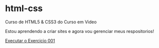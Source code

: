 # html-css
 Curso de HTML5 & CSS3 do Curso em Video

 Estou aprendendo a criar sites e agora vou gerenciar meus respositorios!

 <a href="https://amarall06.github.io/html-css/Exercicios/ex001/">Executar o Exercicio 001</a>
